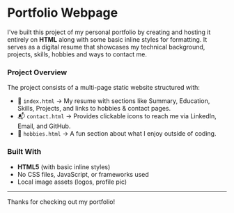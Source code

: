 # Portfolio Webpage
I've built this project of my personal portfolio by creating and hosting it entirely on **HTML** along with some basic inline styles for formatting. It serves as a digital resume that showcases my technical background, projects, skills, hobbies and ways to contact me.

### Project Overview 
The project consists of a multi-page static website structured with:

- 🎯 `index.html` → My resume with sections like Summary, Education, Skills, Projects, and links to hobbies & contact pages.
- 📬 `contact.html` → Provides clickable icons to reach me via LinkedIn, Email, and GitHub.
- 🎨 `hobbies.html` → A fun section about what I enjoy outside of coding.

### Built With

- **HTML5** (with basic inline styles)
- No CSS files, JavaScript, or frameworks used
- Local image assets (logos, profile pic)

---
Thanks for checking out my portfolio!
